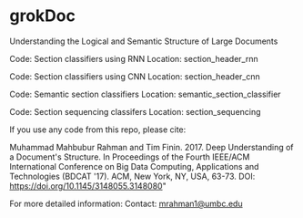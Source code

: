 # grokDoc
Understanding the Logical and Semantic Structure of Large Documents



Code: Section classifiers using RNN
Location: section_header_rnn


Code: Section classifiers using CNN
Location: section_header_cnn


Code: Semantic section classifiers
Location: semantic_section_classifier


Code: Section sequencing classifers
Location: section_sequencing




If you use any code from this repo, please cite: 

Muhammad Mahbubur Rahman and Tim Finin. 2017. Deep Understanding of a Document's Structure. In Proceedings of the Fourth IEEE/ACM International Conference on Big Data Computing, Applications and Technologies (BDCAT '17). ACM, New York, NY, USA, 63-73. DOI: https://doi.org/10.1145/3148055.3148080"



For more detailed information: 
Contact: mrahman1@umbc.edu


